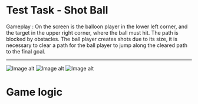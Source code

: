 # Test Task - Shot Ball
Gameplay : On the screen is the balloon player in the lower left corner, and the target in the upper right corner, where the ball must hit. The path is blocked by obstacles. The ball player creates shots due to its size, it is necessary to clear a path for the ball player to jump along the cleared path to the final goal.

---
![Image alt](https://github.com/SinlessDevil/Test_Task_Shot_Ball/blob/main/Screenshot/GamePlay_Shot_Ball_1.png)
![Image alt](https://github.com/SinlessDevil/Test_Task_Shot_Ball/blob/main/Screenshot/GamePlay_Shot_Ball_2.png)
![Image alt](https://github.com/SinlessDevil/Test_Task_Shot_Ball/blob/main/Screenshot/GamePlay_Shot_Ball_3.png)
# Game logic
